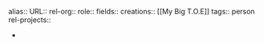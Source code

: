 alias::
URL::
rel-org::
role::
fields::
creations:: [[My Big T.O.E]] 
tags:: person
rel-projects::


-